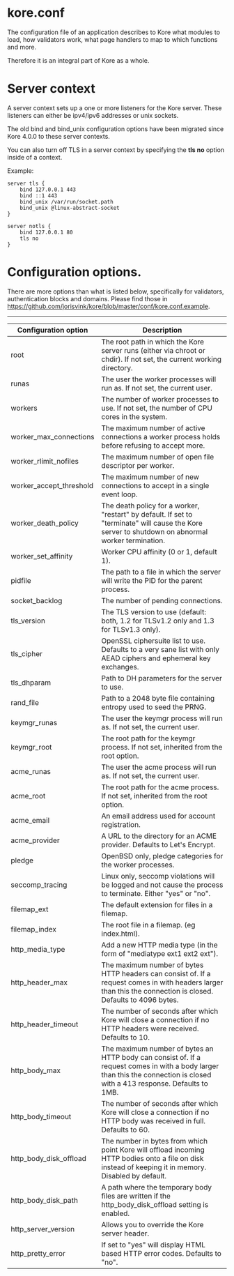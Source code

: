 # kore.conf

The configuration file of an application describes to Kore what modules to load, how validators work, what page handlers to map to which functions and more.

Therefore it is an integral part of Kore as a whole.

# Server context

A server context sets up a one or more listeners for the Kore server. These
listeners can either be ipv4/ipv6 addresses or unix sockets.

The old bind and bind_unix configuration options have been migrated since
Kore 4.0.0 to these server contexts.

You can also turn off TLS in a server context by specifying the **tls no**
option inside of a context.

Example:

```
server tls {
	bind 127.0.0.1 443
	bind ::1 443
	bind_unix /var/run/socket.path
	bind_unix @linux-abstract-socket
}

server notls {
	bind 127.0.0.1 80
	tls no
}
```

# Configuration options.

There are more options than what is listed below, specifically for validators, authentication blocks and domains. Please find those in https://github.com/jorisvink/kore/blob/master/conf/kore.conf.example.

---

| Configuration option | Description |
| --- | --- |
| root | The root path in which the Kore server runs (either via chroot or chdir). If not set, the current working directory. |
| runas | The user the worker processes will run as. If not set, the current user. |
| workers | The number of worker processes to use. If not set, the number of CPU cores in the system. |
| worker\_max\_connections | The maximum number of active connections a worker process holds before refusing to accept more. |
| worker\_rlimit\_nofiles | The maximum number of open file descriptor per worker. |
| worker\_accept\_threshold | The maximum number of new connections to accept in a single event loop. |
| worker\_death\_policy | The death policy for a worker, "restart" by default. If set to "terminate" will cause the Kore server to shutdown on abnormal worker termination. |
| worker\_set\_affinity | Worker CPU affinity (0 or 1, default 1). |
| pidfile | The path to a file in which the server will write the PID for the parent process. |
| socket\_backlog | The number of pending connections. |
| tls\_version | The TLS version to use (default: both, 1.2 for TLSv1.2 only and 1.3 for TLSv1.3 only). |
| tls\_cipher | OpenSSL ciphersuite list to use. Defaults to a very sane list with only AEAD ciphers and ephemeral key exchanges. |
| tls\_dhparam | Path to DH parameters for the server to use. |
| rand\_file | Path to a 2048 byte file containing entropy used to seed the PRNG. |
| keymgr\_runas | The user the keymgr process will run as. If not set, the current user. |
| keymgr\_root | The root path for the keymgr process. If not set, inherited from the root option. |
| acme\_runas | The user the acme process will run as. If not set, the current user. |
| acme\_root | The root path for the acme process. If not set, inherited from the root option. |
| acme\_email | An email address used for account registration. |
| acme\_provider | A URL to the directory for an ACME provider. Defaults to Let's Encrypt. |
| pledge | OpenBSD only, pledge categories for the worker processes. |
| seccomp\_tracing | Linux only, seccomp violations will be logged and not cause the process to terminate. Either "yes" or "no". |
| filemap\_ext | The default extension for files in a filemap. |
| filemap\_index | The root file in a filemap. (eg index.html). |
| http\_media\_type | Add a new HTTP media type (in the form of "mediatype ext1 ext2 ext"). |
| http\_header\_max | The maximum number of bytes HTTP headers can consist of. If a request comes in with headers larger than this the connection is closed. Defaults to 4096 bytes. |
| http\_header\_timeout | The number of seconds after which Kore will close a connection if no HTTP headers were received. Defaults to 10. |
| http\_body\_max | The maximum number of bytes an HTTP body can consist of. If a request comes in with a body larger than this the connection is closed with a 413 response. Defaults to 1MB. |
| http\_body\_timeout | The number of seconds after which Kore will close a connection if no HTTP body was received in full. Defaults to 60. |
| http\_body\_disk\_offload | The number in bytes from which point Kore will offload incoming HTTP bodies onto a file on disk instead of keeping it in memory. Disabled by default. |
| http\_body\_disk\_path | A path where the temporary body files are written if the http\_body\_disk\_offload setting is enabled. |
| http\_server\_version | Allows you to override the Kore server header. |
| http\_pretty\_error | If set to "yes" will display HTML based HTTP error codes. Defaults to "no". |
